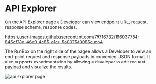 # API Explorer

On the API Explorer page a Developer can view endpoint URL, request, response schema, response codes.

https://user-images.githubusercontent.com/79716732/166037754-545cf73c-46e9-4e55-a1ce-5a8975d0055e.mp4


The RunBox on the right side of the pagee allows a Developer to veiw an end-point request and response payloads in convenient JSON format. 
It also supports experimentation by allowing a developer to edit request payload and visualize the results.

![api explorer page](https://github.com/Fiserv/tenants-doc/blob/main/images/api-explorer-page.png)

